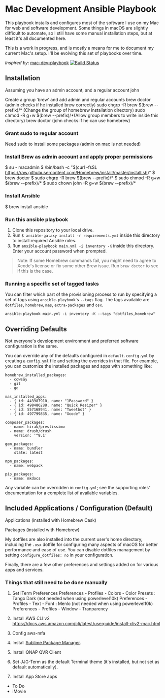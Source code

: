 # Mac Development Ansible Playbook

This playbook installs and configures most of the software I use on my Mac for web and software development. Some things in macOS are slightly difficult to automate, so I still have some manual installation steps, but at least it's all documented here.

This is a work in progress, and is mostly a means for me to document my current Mac's setup. I'll be evolving this set of playbooks over time.

*Inspired by*:
[mac-dev-playbook](https://github.com/geerlingguy/mac-dev-playbook)
[![Build Status](https://travis-ci.org/geerlingguy/mac-dev-playbook.svg?branch=master)](https://travis-ci.org/geerlingguy/mac-dev-playbook)


## Installation

Assuming you have an admin account, and a regular account john

Create a group ‘brew’ and add admin and regular accounts
brew doctor (admin checks if he installed brew correctly)
sudo chgrp -R brew $(brew --prefix)/* (Change the group of homebrew installation directory)
sudo chmod -R g+w $(brew --prefix)/*(Allow group members to write inside this directory)
brew doctor (john checks if he can use homebrew)

### Grant sudo to regular account
Need sudo to install some packages (admin on mac is not needed)

### Install Brew as admin account and apply proper permissions

$ su - macadmin
$ /bin/bash -c "$(curl -fsSL https://raw.githubusercontent.com/Homebrew/install/master/install.sh)"
$ brew doctor
$ sudo chgrp -R brew $(brew --prefix)/*
$ sudo chmod -R g+w $(brew --prefix)/*
$ sudo chown john -R g+w $(brew --prefix)/*


### Install Ansible
$ brew install ansible

### Run this ansible playbook
  1. Clone this repository to your local drive.
  2. Run `$ ansible-galaxy install -r requirements.yml` inside this directory to install required Ansible roles.
  3. Run `ansible-playbook main.yml -i inventory -K` inside this directory. Enter your account password when prompted.

> Note: If some Homebrew commands fail, you might need to agree to Xcode's license or fix some other Brew issue. Run `brew doctor` to see if this is the case.

### Running a specific set of tagged tasks

You can filter which part of the provisioning process to run by specifying a set of tags using `ansible-playbook`'s `--tags` flag. The tags available are `dotfiles`, `homebrew`, `mas`, `extra-packages` and `osx`.

    ansible-playbook main.yml -i inventory -K --tags "dotfiles,homebrew"

## Overriding Defaults

Not everyone's development environment and preferred software configuration is the same.

You can override any of the defaults configured in `default.config.yml` by creating a `config.yml` file and setting the overrides in that file. For example, you can customize the installed packages and apps with something like:

    homebrew_installed_packages:
      - cowsay
      - git
      - go
    
    mas_installed_apps:
      - { id: 443987910, name: "1Password" }
      - { id: 498486288, name: "Quick Resizer" }
      - { id: 557168941, name: "Tweetbot" }
      - { id: 497799835, name: "Xcode" }
    
    composer_packages:
      - name: hirak/prestissimo
      - name: drush/drush
        version: '^8.1'
    
    gem_packages:
      - name: bundler
        state: latest
    
    npm_packages:
      - name: webpack
    
    pip_packages:
      - name: mkdocs

Any variable can be overridden in `config.yml`; see the supporting roles' documentation for a complete list of available variables.

## Included Applications / Configuration (Default)

Applications (installed with Homebrew Cask)

Packages (installed with Homebrew)

My dotfiles are also installed into the current user's home directory, including the `.osx` dotfile for configuring many aspects of macOS for better performance and ease of use. You can disable dotfiles management by setting `configure_dotfiles: no` in your configuration.

Finally, there are a few other preferences and settings added on for various apps and services.

### Things that still need to be done manually

1. Set iTerm Preferences
 Preferences - Profiles - Colors - Color Presets : Tango Dark (not needed when using powerlevel10k)
 Preferences - Profiles - Text - Font : Menlo (not needed when using powerlevel10k)
 Preferences - Profiles - Window - Tranparency

2. Install AWS CLI v2
https://docs.aws.amazon.com/cli/latest/userguide/install-cliv2-mac.html

3. Config aws-mfa

4. Install [Sublime Package Manager](http://sublime.wbond.net/installation).

5. Install QNAP QVR Client

6. Set JJG-Term as the default Terminal theme (it's installed, but not set as default automatically).

7. Install App Store apps
* To Do
* iMovie




